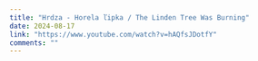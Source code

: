 ```yaml
---
title: "Hrdza - Horela ľipka / The Linden Tree Was Burning"
date: 2024-08-17
link: "https://www.youtube.com/watch?v=hAQfsJDotfY"
comments: ""
---
```



